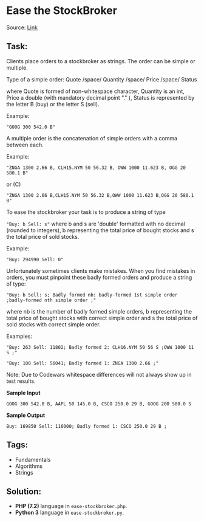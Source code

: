 # Ease the StockBroker

Source: [Link](https://www.codewars.com/kata/54de3257f565801d96001200/train/php)

## Task:

Clients place orders to a stockbroker as strings. The order can be simple or multiple.

Type of a simple order: Quote /space/ Quantity /space/ Price /space/ Status

where Quote is formed of non-whitespace character, Quantity is an int, Price a double (with mandatory decimal 
point "." ), Status is represented by the letter B (buy) or the letter S (sell).

Example:

`"GOOG 300 542.0 B"`

A multiple order is the concatenation of simple orders with a comma between each.

Example:

`"ZNGA 1300 2.66 B, CLH15.NYM 50 56.32 B, OWW 1000 11.623 B, OGG 20 580.1 B"`

or (C)

`"ZNGA 1300 2.66 B,CLH15.NYM 50 56.32 B,OWW 1000 11.623 B,OGG 20 580.1 B"`

To ease the stockbroker your task is to produce a string of type

`"Buy: b Sell: s"` where b and s are 'double' formatted with no decimal (rounded to integers), b representing the 
total price of bought stocks and s the total price of sold stocks.

Example:

`"Buy: 294990 Sell: 0"`

Unfortunately sometimes clients make mistakes. When you find mistakes in orders, you must pinpoint these badly formed
orders and produce a string of type:

`"Buy: b Sell: s; Badly formed nb: badly-formed 1st simple order ;badly-formed nth simple order ;"`

where nb is the number of badly formed simple orders, b representing the total price of bought stocks with correct simple order and s the total price of sold stocks with correct simple order.

Examples:

`"Buy: 263 Sell: 11802; Badly formed 2: CLH16.NYM 50 56 S ;OWW 1000 11 S ;"`

`"Buy: 100 Sell: 56041; Badly formed 1: ZNGA 1300 2.66 ;"`

Note: Due to Codewars whitespace differences will not always show up in test results.

**Sample Input**
```
GOOG 300 542.0 B, AAPL 50 145.0 B, CSCO 250.0 29 B, GOOG 200 580.0 S
```

**Sample Output**
```
Buy: 169850 Sell: 116000; Badly formed 1: CSCO 250.0 29 B ;
```

## Tags:

* Fundamentals
* Algorithms
* Strings

## Solution:

* **PHP (7.2)** language in `ease-stockbroker.php`.
* **Python 3** language in `ease-stockbroker.py`.